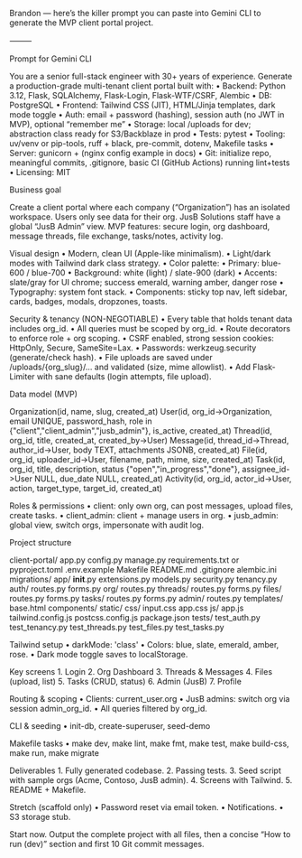 Brandon — here’s the killer prompt you can paste into Gemini CLI to generate the MVP client portal project.

⸻

Prompt for Gemini CLI

You are a senior full-stack engineer with 30+ years of experience. Generate a production-grade multi-tenant client portal built with:
	•	Backend: Python 3.12, Flask, SQLAlchemy, Flask-Login, Flask-WTF/CSRF, Alembic
	•	DB: PostgreSQL
	•	Frontend: Tailwind CSS (JIT), HTML/Jinja templates, dark mode toggle
	•	Auth: email + password (hashing), session auth (no JWT in MVP), optional “remember me”
	•	Storage: local /uploads for dev; abstraction class ready for S3/Backblaze in prod
	•	Tests: pytest
	•	Tooling: uv/venv or pip-tools, ruff + black, pre-commit, dotenv, Makefile tasks
	•	Server: gunicorn + (nginx config example in docs)
	•	Git: initialize repo, meaningful commits, .gitignore, basic CI (GitHub Actions) running lint+tests
	•	Licensing: MIT

Business goal

Create a client portal where each company (“Organization”) has an isolated workspace. Users only see data for their org. JusB Solutions staff have a global “JusB Admin” view. MVP features: secure login, org dashboard, message threads, file exchange, tasks/notes, activity log.

Visual design
	•	Modern, clean UI (Apple-like minimalism).
	•	Light/dark modes with Tailwind dark class strategy.
	•	Color palette:
	•	Primary: blue-600 / blue-700
	•	Background: white (light) / slate-900 (dark)
	•	Accents: slate/gray for UI chrome; success emerald, warning amber, danger rose
	•	Typography: system font stack.
	•	Components: sticky top nav, left sidebar, cards, badges, modals, dropzones, toasts.

Security & tenancy (NON-NEGOTIABLE)
	•	Every table that holds tenant data includes org_id.
	•	All queries must be scoped by org_id.
	•	Route decorators to enforce role + org scoping.
	•	CSRF enabled, strong session cookies: HttpOnly, Secure, SameSite=Lax.
	•	Passwords: werkzeug.security (generate/check hash).
	•	File uploads are saved under /uploads/{org_slug}/... and validated (size, mime allowlist).
	•	Add Flask-Limiter with sane defaults (login attempts, file upload).

Data model (MVP)

Organization(id, name, slug, created_at)
User(id, org_id->Organization, email UNIQUE, password_hash, role in {"client","client_admin","jusb_admin"}, is_active, created_at)
Thread(id, org_id, title, created_at, created_by->User)
Message(id, thread_id->Thread, author_id->User, body TEXT, attachments JSONB, created_at)
File(id, org_id, uploader_id->User, filename, path, mime, size, created_at)
Task(id, org_id, title, description, status {"open","in_progress","done"}, assignee_id->User NULL, due_date NULL, created_at)
Activity(id, org_id, actor_id->User, action, target_type, target_id, created_at)

Roles & permissions
	•	client: only own org, can post messages, upload files, create tasks.
	•	client_admin: client + manage users in org.
	•	jusb_admin: global view, switch orgs, impersonate with audit log.

Project structure

client-portal/
  app.py
  config.py
  manage.py
  requirements.txt or pyproject.toml
  .env.example
  Makefile
  README.md
  .gitignore
  alembic.ini
  migrations/
  app/
    __init__.py
    extensions.py
    models.py
    security.py
    tenancy.py
    auth/
      routes.py
      forms.py
    org/
      routes.py
    threads/
      routes.py
      forms.py
    files/
      routes.py
      forms.py
    tasks/
      routes.py
      forms.py
    admin/
      routes.py
    templates/
      base.html
      components/
    static/
      css/
        input.css
        app.css
      js/
        app.js
  tailwind.config.js
  postcss.config.js
  package.json
  tests/
    test_auth.py
    test_tenancy.py
    test_threads.py
    test_files.py
    test_tasks.py

Tailwind setup
	•	darkMode: 'class'
	•	Colors: blue, slate, emerald, amber, rose.
	•	Dark mode toggle saves to localStorage.

Key screens
	1.	Login
	2.	Org Dashboard
	3.	Threads & Messages
	4.	Files (upload, list)
	5.	Tasks (CRUD, status)
	6.	Admin (JusB)
	7.	Profile

Routing & scoping
	•	Clients: current_user.org
	•	JusB admins: switch org via session admin_org_id.
	•	All queries filtered by org_id.

CLI & seeding
	•	init-db, create-superuser, seed-demo

Makefile tasks
	•	make dev, make lint, make fmt, make test, make build-css, make run, make migrate

Deliverables
	1.	Fully generated codebase.
	2.	Passing tests.
	3.	Seed script with sample orgs (Acme, Contoso, JusB admin).
	4.	Screens with Tailwind.
	5.	README + Makefile.

Stretch (scaffold only)
	•	Password reset via email token.
	•	Notifications.
	•	S3 storage stub.

Start now. Output the complete project with all files, then a concise “How to run (dev)” section and first 10 Git commit messages.